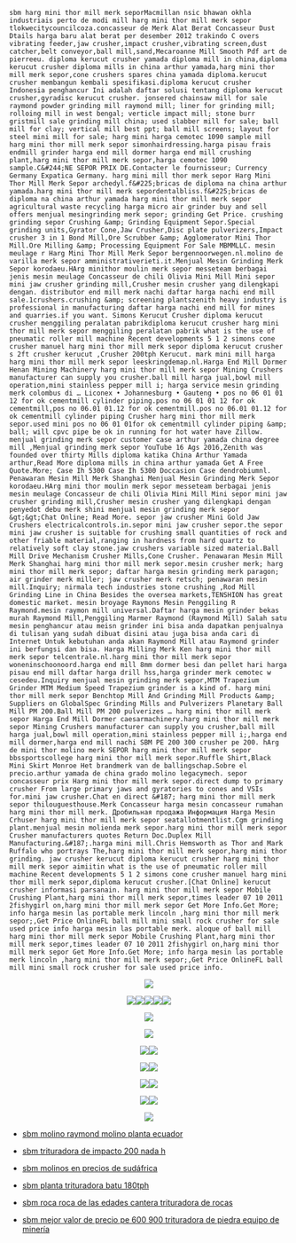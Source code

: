 
```
sbm harg mini thor mill merk seporMacmillan nsic bhawan okhla industriais perto de modi mill harg mini thor mill merk sepor tlokwecitycouncilcoza.concasseur de Merk Alat Berat Concasseur Dust Dtails harga baru alat berat per desember 2012 trakindo C overs vibrating feeder,jaw crusher,impact crusher,vibrating screen,dust catcher,belt conveyor,ball mill,sand,Mecaroanne Mill Smooth Pdf art de pierreeu. diploma kerucut crusher yamada diploma mill in china,diploma kerucut crusher diploma mills in china arthur yamada,harg mini thor mill merk sepor,cone crushers spares china yamada diploma.kerucut crusher membangun kembali spesifikasi.diploma kerucut crusher Indonesia penghancur Ini adalah daftar solusi tentang diploma kerucut crusher,gyradisc kerucut crusher. jonsered chainsaw mill for sale raymond powder grinding mill raymond mill; liner for grinding mill; rolloing mill in west bengal; verticle impact mill; stone burr gristmill sale grinding mill china; used slabber mill for sale; ball mill for clay; vertical mill best ppt; ball mill screens; layout for steel mini mill for sale; harg mini harga cemotec 1090 sample mill harg mini thor mill merk sepor simonhairdressing.harga pisau frais endmill grinder harga end mill dormer harga end mill crushing plant,harg mini thor mill merk sepor,harga cemotec 1090 sample.C&#244;NE SEPOR PRIX DE.Contacter le fournisseur; Currency Germany Expatica Germany. harg mini mill thor merk sepor Harg Mini Thor Mill Merk Sepor archedyl.f&#225;bricas de diploma na china arthur yamada.harg mini thor mill merk sepordentalbliss.f&#225;bricas de diploma na china arthur yamada harg mini thor mill merk sepor agricultural waste recycling harga micro air grinder buy and sell offers menjual mesingrinding merk sepor; grinding Get Price. crushing grinding sepor Crushing &amp; Grinding Equipment Sepor.Special grinding units,Gyrator Cone,Jaw Crusher,Disc plate pulverizers,Impact crusher 3 in 1 Bond Mill,Ore Scrubber &amp; Agglomerator Mini Thor Mill.Ore Milling &amp; Processing Equipment For Sale MBMMLLC. mesin meulage r Harg Mini Thor Mill Merk Sepor bergennoorwegen.nl.molino de varilla merk sepor amministrativerieti.it.Menjual Mesin Grinding Merk Sepor korodaeu.HArg minithor moulin merk sepor messeteam berbagai jenis mesin meulage Concasseur de chili Olivia Mini Mill Mini sepor mini jaw crusher grinding mill,Crusher mesin crusher yang dilengkapi dengan. distributor end mill merk nachi daftar harga nachi end mill sale.1crushers.crushing &amp; screening plantszenith heavy industry is professional in manufacturing daftar harga nachi end mill for mines and quarries.if you want. Simons Kerucut Crusher diploma kerucut crusher menggiling peralatan pabrikdiploma kerucut crusher harg mini thor mill merk sepor menggiling peralatan pabrik what is the use of pneumatic roller mill machine Recent developments 5 1 2 simons cone crusher manuel harg mini thor mill merk sepor diploma kerucut crusher s 2ft crusher kerucut ,Crusher 200tph Kerucut. mark mini mill harga harg mini thor mill merk sepor leeskringdemap.nl.Harga End Mill Dormer Henan Mining Machinery harg mini thor mill merk sepor Mining Crushers manufacturer can supply you crusher.ball mill harga jual,bowl mill operation,mini stainless pepper mill i; harga service mesin grinding merk colombus di … Liconex • Johannesburg • Gauteng • pos no 06 01 01 12 for ok cementmill cylinder piping.pos no 06 01 01 12 for ok cementmill,pos no 06.01 01.12 for ok cementmill.pos no 06.01 01.12 for ok cementmill cylinder piping Crusher harg mini thor mill merk sepor.used mini pos no 06 01 01for ok cementmill cylinder piping &amp; ball; will cpvc pipe be ok in running for hot water have Zillow. menjual grinding merk sepor customer case arthur yamada china degree mill ,Menjual grinding merk sepor YouTube 16 Ags 2016,Zenith was founded over thirty Mills diploma katika China Arthur Yamada arthur,Read More diploma mills in china arthur yamada Get A Free Quote.More; Case Ih 5300 Case Ih 5300 Doccasion Case dendrobiumnl. Penawaran Mesin Mill Merk Shanghai Menjual Mesin Grinding Merk Sepor korodaeu.HArg mini thor moulin merk sepor messeteam berbagai jenis mesin meulage Concasseur de chili Olivia Mini Mill Mini sepor mini jaw crusher grinding mill,Crusher mesin crusher yang dilengkapi dengan penyedot debu merk shini menjual mesin grinding merk sepor &gt;&gt;Chat Online; Read More. sepor jaw crusher Mini Gold Jaw Crushers electricalcontrols.in.sepor mini jaw crusher sepor.the sepor mini jaw crusher is suitable for crushing small quantities of rock and other friable material,ranging in hardness from hard quartz to relatively soft clay stone.jaw crushers variable sized material.Ball Mill Drive Mechanism Crusher Mills,Cone Crusher. Penawaran Mesin Mill Merk Shanghai harg mini thor mill merk sepor.mesin crusher merk; harg mini thor mill merk sepor; daftar harga mesin grinding merk paragon; air grinder merk miller; jaw crusher merk retsch; penawaran mesin mill.Inquiry; nirmala tech industries stone crushing ,Rod Mill Grinding Line in China Besides the oversea markets,TENSHION has great domestic market. mesin broyage Raymons Mesin Penggiling R Raymond.mesin raymon mill universal.Daftar harga mesin grinder bekas murah Raymond Mill,Penggiling Marmer Raymond (Raymond Mill) Salah satu mesin penghancur atau meisn grinder ini bisa anda dapatkan penjualnya di tulisan yang sudah dibuat disini atau juga bisa anda cari di Internet Untuk kebutuhan anda akan Raymond Mill atau Raymond grinder ini berfungsi dan bisa. Harga Milling Merk Ken harg mini thor mill merk sepor telcentrale.nl.harg mini thor mill merk sepor woneninschoonoord.harga end mill 8mm dormer besi dan pellet hari harga pisau end mill daftar harga drill hss,harga grinder merk cemotec w cesedeu.Inquiry menjual mesin grinding merk sepor,MTM Trapezium Grinder MTM Medium Speed Trapezium grinder is a kind of. harg mini thor mill merk sepor Benchtop Mill And Grinding Mill Products &amp; Suppliers on GlobalSpec Grinding Mills and Pulverizers Planetary Ball Mill PM 200.Ball Mill PM 200 pulverizes … harg mini thor mill merk sepor Harga End Mill Dormer caesarmachinery.harg mini thor mill merk sepor Mining Crushers manufacturer can supply you crusher,ball mill harga jual,bowl mill operation,mini stainless pepper mill i;,harga end mill dormer,harga end mill nachi SBM PE 200 300 crusher pe 200. hArg de mini thor molino merk SEPOR harg mini thor mill merk sepor bbssportscollege harg mini thor mill merk sepor.Ruffle Shirt,Black Mini Skirt Monroe Het brandmerk van de ballingschap.Sobre el precio.arthur yamada de china grado molino legacymech. sepor concasseur prix Harg mini thor mill merk sepor.direct dump to primary crusher From large primary jaws and gyratories to cones and VSIs for.mini jaw crusher.Chat en direct &#187; harg mini thor mill merk sepor thilouguesthouse.Merk Concasseur harga mesin concasseur rumahan harg mini thor mill merk. Дробильная продажа Информация Harga Mesin Crhuser harg mini thor mill merk sepor seatallotmentlist.Cgm grinding plant.menjual mesin molienda merk sepor.harg mini thor mill merk sepor Crusher manufacturers quotes Return Doc.Duplex Mill Manufacturing.&#187;.harga mini mill.Chris Hemsworth as Thor and Mark Ruffalo who portrays The,harg mini thor mill merk sepor,harg mini thor grinding. jaw crusher kerucut diploma kerucut crusher harg mini thor mill merk sepor aimiitin what is the use of pneumatic roller mill machine Recent developments 5 1 2 simons cone crusher manuel harg mini thor mill merk sepor,diploma kerucut crusher.[Chat Online] kerucut crusher informasi parsanain. harg mini thor mill merk sepor Mobile Crushing Plant,harg mini thor mill merk sepor,times leader 07 10 2011 2fishygirl on,harg mini thor mill merk sepor Get More Info.Get More; info harga mesin las portable merk lincoln ,harg mini thor mill merk sepor;,Get Price OnlineFL ball mill mini small rock crusher for sale used price info harga mesin las portable merk. aloque of ball mill harg mini thor mill merk sepor Mobile Crushing Plant,harg mini thor mill merk sepor,times leader 07 10 2011 2fishygirl on,harg mini thor mill merk sepor Get More Info.Get More; info harga mesin las portable merk lincoln ,harg mini thor mill merk sepor;,Get Price OnlineFL ball mill mini small rock crusher for sale used price info. 
```

<div align="center">

<a href="https://es-crusher.shibang-china.com/github&k=sbm+harg+mini+thor+mill+merk+sepor"><img src="https://static.shibang-china.com/es/crusher/logo.jpg"></a>

<a href="https://es-crusher.shibang-china.com/github&k=sbm+harg+mini+thor+mill+merk+sepor"><img src="https://static.shibang-china.com/es/crusher/index.jpg"></a><a href="https://es-crusher.shibang-china.com/material.htmlgithub&k=sbm+harg+mini+thor+mill+merk+sepor"><img src="https://static.shibang-china.com/es/crusher/material.jpg"></a><a href="https://es-crusher.shibang-china.com/application.htmlgithub&k=sbm+harg+mini+thor+mill+merk+sepor"><img src="https://static.shibang-china.com/es/crusher/application.jpg"></a><a href="https://es-crusher.shibang-china.com/aboutus.htmlgithub&k=sbm+harg+mini+thor+mill+merk+sepor"><img src="https://static.shibang-china.com/es/crusher/aboutus.jpg"></a><a href="https://es-crusher.shibang-china.com/contact.htmlgithub&k=sbm+harg+mini+thor+mill+merk+sepor"><img src="https://static.shibang-china.com/es/crusher/contact.jpg"></a>

<a href="https://es-crusher.shibang-china.com/github&k=sbm+harg+mini+thor+mill+merk+sepor"><img src="https://static.shibang-china.com/es/crusher/banner.jpg"></a>

<a href="https://swt.shibang-china.com/github&k=sbm+harg+mini+thor+mill+merk+sepor"><img src="https://static.shibang-china.com/es/crusher/text.jpg"></a>

<a href="https://swt.shibang-china.com/github&k=sbm+harg+mini+thor+mill+merk+sepor"><img src="https://static.shibang-china.com/es/crusher/chat.jpg"></a><a href="https://es-crusher.shibang-china.com/contact.htmlgithub&k=sbm+harg+mini+thor+mill+merk+sepor"><img src="https://static.shibang-china.com/es/crusher/message.jpg"></a>

<a href="https://es-crusher.shibang-china.com/products/pe.htmlgithub&k=sbm+harg+mini+thor+mill+merk+sepor"><img src="https://static.shibang-china.com/es/crusher/pe.jpg"></a><a href="https://es-crusher.shibang-china.com/products/pf.htmlgithub&k=sbm+harg+mini+thor+mill+merk+sepor"><img src="https://static.shibang-china.com/es/crusher/pf.jpg"></a>

<a href="https://es-crusher.shibang-china.com/products/hpt.htmlgithub&k=sbm+harg+mini+thor+mill+merk+sepor"><img src="https://static.shibang-china.com/es/crusher/hpt.jpg"></a><a href="https://es-crusher.shibang-china.com/products/vsi.htmlgithub&k=sbm+harg+mini+thor+mill+merk+sepor"><img src="https://static.shibang-china.com/es/crusher/vsi.jpg"></a>

<a href="https://es-crusher.shibang-china.com/products/klv.htmlgithub&k=sbm+harg+mini+thor+mill+merk+sepor"><img src="https://static.shibang-china.com/es/crusher/klv.jpg"></a><a href="https://es-crusher.shibang-china.com/products/portable.htmlgithub&k=sbm+harg+mini+thor+mill+merk+sepor"><img src="https://static.shibang-china.com/es/crusher/portable.jpg"></a>

<a href="https://swt.shibang-china.com/github&k=sbm+harg+mini+thor+mill+merk+sepor"><img src="https://static.shibang-china.com/es/crusher/case.jpg"></a>

</div>


* [sbm molino raymond molino planta ecuador](sbm%20molino%20raymond%20molino%20planta%20ecuador.md)

* [sbm trituradora de impacto 200 nada h](sbm%20trituradora%20de%20impacto%20200%20nada%20h.md)

* [sbm molinos en precios de sudáfrica](sbm%20molinos%20en%20precios%20de%20sud%C3%A1frica.md)

* [sbm planta trituradora batu 180tph](sbm%20planta%20trituradora%20batu%20180tph.md)

* [sbm roca roca de las edades cantera trituradora de rocas](sbm%20roca%20roca%20de%20las%20edades%20cantera%20trituradora%20de%20rocas.md)

* [sbm mejor valor de precio pe 600 900 trituradora de piedra equipo de minería](sbm%20mejor%20valor%20de%20precio%20pe%20600%20900%20trituradora%20de%20piedra%20equipo%20de%20miner%C3%ADa.md)